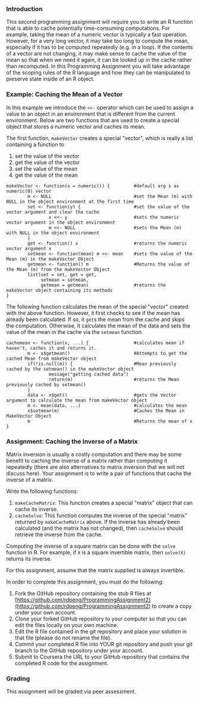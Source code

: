 ### Introduction

This second programming assignment will require you to write an R
function that is able to cache potentially time-consuming computations.
For example, taking the mean of a numeric vector is typically a fast
operation. However, for a very long vector, it may take too long to
compute the mean, especially if it has to be computed repeatedly (e.g.
in a loop). If the contents of a vector are not changing, it may make
sense to cache the value of the mean so that when we need it again, it
can be looked up in the cache rather than recomputed. In this
Programming Assignment you will take advantage of the scoping rules of
the R language and how they can be manipulated to preserve state inside
of an R object.

### Example: Caching the Mean of a Vector

In this example we introduce the `<<-` operator which can be used to
assign a value to an object in an environment that is different from the
current environment. Below are two functions that are used to create a
special object that stores a numeric vector and caches its mean.

The first function, `makeVector` creates a special "vector", which is
really a list containing a function to

1.  set the value of the vector
2.  get the value of the vector
3.  set the value of the mean
4.  get the value of the mean

<!-- -->

    makeVector <- function(x = numeric()) {         #default arg x as numeric(0) vector
            m <- NULL                               #set the Mean (m) with NULL in the object environment at the first time
            set <- function(y) {                    #set the value of the vector argument and clear the cache
                    x <<- y                         #sets the numeric vector argument in the object environment
                    m <<- NULL                      #sets the Mean (m) with NULL in the object environment
            }
            get <- function() x                     #returns the numeric vector argument x
            setmean <- function(mean) m <<- mean    #sets the value of the Mean (m) in the makeVector Object
            getmean <- function() m                 #Returns the value of the Mean (m) from the makeVector Object
            list(set = set, get = get,              
                 setmean = setmean,
                 getmean = getmean)                 #returns the makeVector object containing its methods
    }

The following function calculates the mean of the special "vector"
created with the above function. However, it first checks to see if the
mean has already been calculated. If so, it `get`s the mean from the
cache and skips the computation. Otherwise, it calculates the mean of
the data and sets the value of the mean in the cache via the `setmean`
function.

    cachemean <- function(x, ...) {                 #calculates mean if haven't, caches it and returns it.
            m <- x$getmean()                        #Attempts to get the cached Mean from makeVector object
            if(!is.null(m)) {                       #Mean previously cached by the setmean() in the makeVector object
                    message("getting cached data")
                    return(m)                       #returns the Mean previously cached by setmean()
            }
            data <- x$get()                         #gets the Vector argument to calculate the mean from makeVector object
            m <- mean(data, ...)                    #calculates the mean
            x$setmean(m)                            #Caches the Mean in MakeVector Object
            m                                       #Returns the mean of x
    }

### Assignment: Caching the Inverse of a Matrix

Matrix inversion is usually a costly computation and there may be some
benefit to caching the inverse of a matrix rather than computing it
repeatedly (there are also alternatives to matrix inversion that we will
not discuss here). Your assignment is to write a pair of functions that
cache the inverse of a matrix.

Write the following functions:

1.  `makeCacheMatrix`: This function creates a special "matrix" object
    that can cache its inverse.
2.  `cacheSolve`: This function computes the inverse of the special
    "matrix" returned by `makeCacheMatrix` above. If the inverse has
    already been calculated (and the matrix has not changed), then
    `cacheSolve` should retrieve the inverse from the cache.

Computing the inverse of a square matrix can be done with the `solve`
function in R. For example, if `X` is a square invertible matrix, then
`solve(X)` returns its inverse.

For this assignment, assume that the matrix supplied is always
invertible.

In order to complete this assignment, you must do the following:

1.  Fork the GitHub repository containing the stub R files at
    [https://github.com/rdpeng/ProgrammingAssignment2](https://github.com/rdpeng/ProgrammingAssignment2)
    to create a copy under your own account.
2.  Clone your forked GitHub repository to your computer so that you can
    edit the files locally on your own machine.
3.  Edit the R file contained in the git repository and place your
    solution in that file (please do not rename the file).
4.  Commit your completed R file into YOUR git repository and push your
    git branch to the GitHub repository under your account.
5.  Submit to Coursera the URL to your GitHub repository that contains
    the completed R code for the assignment.

### Grading

This assignment will be graded via peer assessment.
